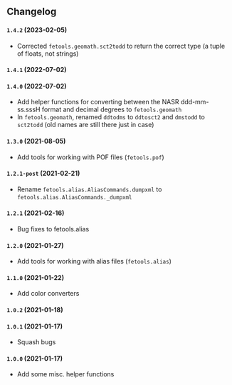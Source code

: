 ## Changelog

#### `1.4.2` (2023-02-05)
- Corrected `fetools.geomath.sct2todd` to return the correct type (a tuple of floats, not strings)

#### `1.4.1` (2022-07-02)
#### `1.4.0` (2022-07-02)
- Add helper functions for converting between the NASR ddd-mm-ss.sssH format and decimal degrees to `fetools.geomath`
- In `fetools.geomath`, renamed `ddtodms` to `ddtosct2` and `dmstodd` to `sct2todd` (old names are still there just in case)

#### `1.3.0` (2021-08-05)
- Add tools for working with POF files (`fetools.pof`)

#### `1.2.1-post` (2021-02-21)
- Rename `fetools.alias.AliasCommands.dumpxml` to `fetools.alias.AliasCommands._dumpxml`

#### `1.2.1` (2021-02-16)
- Bug fixes to fetools.alias

#### `1.2.0` (2021-01-27)
- Add tools for working with alias files (`fetools.alias`)

#### `1.1.0` (2021-01-22)
- Add color converters

#### `1.0.2` (2021-01-18)
#### `1.0.1` (2021-01-17)
- Squash bugs

#### `1.0.0` (2021-01-17)
- Add some misc. helper functions
